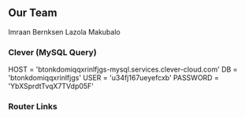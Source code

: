 ## Our Team
Imraan Bernksen
Lazola Makubalo 


### Clever (MySQL Query)
HOST = 'btonkdomiqqxrinlfjgs-mysql.services.clever-cloud.com'
DB = 'btonkdomiqqxrinlfjgs'
USER = 'u34fj167ueyefcxb'
PASSWORD = 'YbXSprdtTvqX7TVdp05F'

### Router Links
